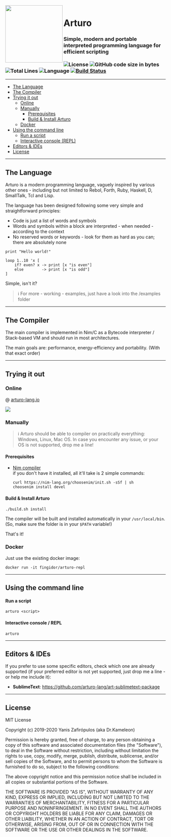 <img align="left" width="180" src="https://raw.githubusercontent.com/arturo-lang/arturo/master/logo.png"/>

<h1>Arturo</h1>

### Simple, modern and portable<br>interpreted programming language for efficient scripting<br><br>![License](https://img.shields.io/github/license/arturo-lang/arturo?style=flat-square) ![GitHub code size in bytes](https://img.shields.io/github/languages/code-size/arturo-lang/arturo?style=flat-square) ![Total Lines](https://img.shields.io/tokei/lines/github/arturo-lang/arturo?color=purple&style=flat-square) ![Language](https://img.shields.io/badge/language-Nim-orange.svg?style=flat-square)   [![Build Status](https://img.shields.io/travis/com/arturo-lang/arturo/master?style=flat-square)](https://travis-ci.com/arturo-lang/arturo)

---

<!--ts-->
   * [The Language](#the-language)
   * [The Compiler](#the-compiler)
   * [Trying it out](#trying-it-out)
      * [Online](#online)
      * [Manually](#manually)
        * [Prerequisites](#prerequisites)
        * [Build & Install Arturo](#build--install-arturo)
      * [Docker](#docker)
   * [Using the command line](#using-the-command-line)
      * [Run a script](#run-a-script)
      * [Interactive console (REPL)](#interactive-console--repl)
   * [Editors & IDEs](#editors--ides)
   * [License](#license)
<!--te-->

---

The Language 
------------------------------

Arturo is a modern programming language, vaguely inspired by various other ones - including but not limited to Rebol, Forth, Ruby, Haskell, D, SmallTalk, Tcl and Lisp.

The language has been designed following some very simple and straightforward principles:

- Code is just a list of words and symbols
- Words and symbols within a block are interpreted - when needed - according to the context
- No reserved words or keywords - look for them as hard as you can; there are absolutely none

```
print "Hello world!"

loop 1..10 'x [
    if? even? x -> print [x "is even"]
    else        -> print [x "is odd"]
]
```

Simple, isn't it?

> :information_source:   For more - working - examples, just have a look into the /examples folder

---

The Compiler
------------------------------

The main compiler is implemented in Nim/C as a Bytecode interpreter / Stack-based VM and should run in most architectures.

The main goals are: performance, energy-efficiency and portability. (With that exact order)

---

Trying it out
------------------------------

### Online

@ [arturo-lang.io](http://arturo-lang.io/)

<img src="https://raw.githubusercontent.com/arturo-lang/arturo/master/demo.gif"/>

### Manually

> :information_source:   Arturo should be able to compiler on practically everything: Windows, Linux, Mac OS. In case you encounter any issue, or your OS is not supported, drop me a line!

#### Prerequisites

* [Nim compiler](https://nim-lang.org/)<br> 
  if you don't have it installed, all it'll take is 2 simple commands:

      curl https://nim-lang.org/choosenim/init.sh -sSf | sh
      choosenim install devel

#### Build & Install Arturo
	
    ./build.sh install

The compiler will be built and installed automatically in your `/usr/local/bin`. (So, make sure the folder is in your `$PATH` variable!)

That's it!

### Docker

Just use the existing docker image:

	docker run -it fingidor/arturo-repl
	
---

Using the command line
------------------------------

#### Run a script

    arturo <script>

#### Interactive console / REPL

    arturo
    
---

Editors & IDEs
------------------------------

If you prefer to use some specific editors, check which one are already supported (if your preferred editor is not yet supported, just drop me a line - or help me include it):

- **SublimeText**: 
https://github.com/arturo-lang/art-sublimetext-package

---

License
------------------------------

MIT License

Copyright (c) 2019-2020 Yanis Zafirópulos (aka Dr.Kameleon)

Permission is hereby granted, free of charge, to any person obtaining a copy
of this software and associated documentation files (the "Software"), to deal
in the Software without restriction, including without limitation the rights
to use, copy, modify, merge, publish, distribute, sublicense, and/or sell
copies of the Software, and to permit persons to whom the Software is
furnished to do so, subject to the following conditions:

The above copyright notice and this permission notice shall be included in all
copies or substantial portions of the Software.

THE SOFTWARE IS PROVIDED "AS IS", WITHOUT WARRANTY OF ANY KIND, EXPRESS OR
IMPLIED, INCLUDING BUT NOT LIMITED TO THE WARRANTIES OF MERCHANTABILITY,
FITNESS FOR A PARTICULAR PURPOSE AND NONINFRINGEMENT. IN NO EVENT SHALL THE
AUTHORS OR COPYRIGHT HOLDERS BE LIABLE FOR ANY CLAIM, DAMAGES OR OTHER
LIABILITY, WHETHER IN AN ACTION OF CONTRACT, TORT OR OTHERWISE, ARISING FROM,
OUT OF OR IN CONNECTION WITH THE SOFTWARE OR THE USE OR OTHER DEALINGS IN THE
SOFTWARE.

